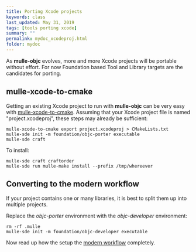 ```yaml
---
title: Porting Xcode projects
keywords: class
last_updated: May 31, 2019
tags: [tools porting xcode]
summary: ""
permalink: mydoc_xcodeproj.html
folder: mydoc
---
```


As **mulle-objc** evolves, more and more Xcode projects will be portable
without effort. For now Foundation based Tool and Library targets are
the candidates for porting.



## mulle-xcode-to-cmake

Getting an existing Xcode project to run with **mulle-objc** can be very easy
with [mulle-xcode-to-cmake](//github.com/mulle-nat/mulle-xcode-to-cmake).
Assuming  that your Xcode project file is named "project.xcodeproj", these
steps may already be sufficient:


```
mulle-xcode-to-cmake export project.xcodeproj > CMakeLists.txt
mulle-sde init -m foundation/objc-porter executable
mulle-sde craft
```

To install:


```
mulle-sde craft craftorder
mulle-sde run mulle-make install --prefix /tmp/whereever
```


## Converting to the modern workflow

If your project contains one or many libraries, it is best to split them
up into multiple projects.

Replace the *objc-porter* environment with the *objc-developer* environment:

```
rm -rf .mulle
mulle-sde init -m foundation/objc-developer executable
```

Now read up how the setup the [modern workflow](mydoc_modern.html) completely.
